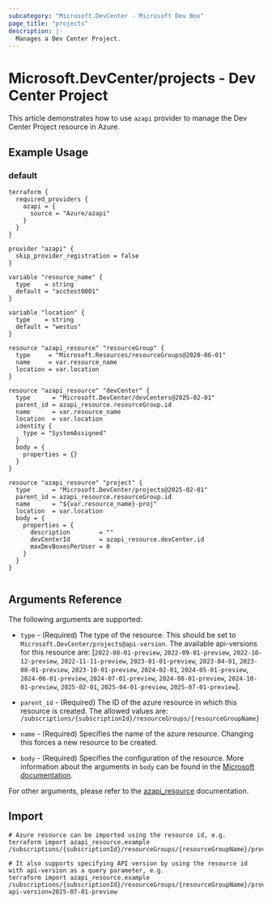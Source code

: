 ```yaml
---
subcategory: "Microsoft.DevCenter - Microsoft Dev Box"
page_title: "projects"
description: |-
  Manages a Dev Center Project.
---
```


# Microsoft.DevCenter/projects - Dev Center Project

This article demonstrates how to use `azapi` provider to manage the Dev Center Project resource in Azure.



## Example Usage

### default

```hcl
terraform {
  required_providers {
    azapi = {
      source = "Azure/azapi"
    }
  }
}

provider "azapi" {
  skip_provider_registration = false
}

variable "resource_name" {
  type    = string
  default = "acctest0001"
}

variable "location" {
  type    = string
  default = "westus"
}

resource "azapi_resource" "resourceGroup" {
  type     = "Microsoft.Resources/resourceGroups@2020-06-01"
  name     = var.resource_name
  location = var.location
}

resource "azapi_resource" "devCenter" {
  type      = "Microsoft.DevCenter/devCenters@2025-02-01"
  parent_id = azapi_resource.resourceGroup.id
  name      = var.resource_name
  location  = var.location
  identity {
    type = "SystemAssigned"
  }
  body = {
    properties = {}
  }
}

resource "azapi_resource" "project" {
  type      = "Microsoft.DevCenter/projects@2025-02-01"
  parent_id = azapi_resource.resourceGroup.id
  name      = "${var.resource_name}-proj"
  location  = var.location
  body = {
    properties = {
      description        = ""
      devCenterId        = azapi_resource.devCenter.id
      maxDevBoxesPerUser = 0
    }
  }
}


```



## Arguments Reference

The following arguments are supported:

* `type` - (Required) The type of the resource. This should be set to `Microsoft.DevCenter/projects@api-version`. The available api-versions for this resource are: [`2022-08-01-preview`, `2022-09-01-preview`, `2022-10-12-preview`, `2022-11-11-preview`, `2023-01-01-preview`, `2023-04-01`, `2023-08-01-preview`, `2023-10-01-preview`, `2024-02-01`, `2024-05-01-preview`, `2024-06-01-preview`, `2024-07-01-preview`, `2024-08-01-preview`, `2024-10-01-preview`, `2025-02-01`, `2025-04-01-preview`, `2025-07-01-preview`].

* `parent_id` - (Required) The ID of the azure resource in which this resource is created. The allowed values are:  
  `/subscriptions/{subscriptionId}/resourceGroups/{resourceGroupName}`

* `name` - (Required) Specifies the name of the azure resource. Changing this forces a new resource to be created.

* `body` - (Required) Specifies the configuration of the resource. More information about the arguments in `body` can be found in the [Microsoft documentation](https://learn.microsoft.com/en-us/azure/templates/Microsoft.DevCenter/projects?pivots=deployment-language-terraform).

For other arguments, please refer to the [azapi_resource](https://registry.terraform.io/providers/Azure/azapi/latest/docs/resources/resource) documentation.

## Import

 ```shell
 # Azure resource can be imported using the resource id, e.g.
 terraform import azapi_resource.example /subscriptions/{subscriptionId}/resourceGroups/{resourceGroupName}/providers/Microsoft.DevCenter/projects/{resourceName}
 
 # It also supports specifying API version by using the resource id with api-version as a query parameter, e.g.
 terraform import azapi_resource.example /subscriptions/{subscriptionId}/resourceGroups/{resourceGroupName}/providers/Microsoft.DevCenter/projects/{resourceName}?api-version=2025-07-01-preview
 ```
